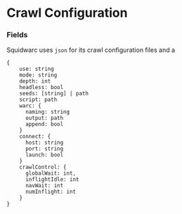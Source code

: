 # Crawl Configuration

### Fields
Squidwarc uses `json` for its crawl configuration files and a

```
{
    use: string
    mode: string
    depth: int
    headless: bool
    seeds: [string] | path
    script: path
    warc: {
      naming: string
      output: path
      append: bool
    }
    connect: {
      host: string
      port: string
      launch: bool
    }
    crawlControl: {
      globalWait: int,
      inflightIdle: int
      navWait: int
      numInflight: int
    }
}
```